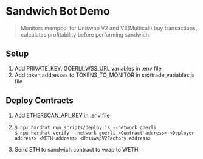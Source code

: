 # Sandwich Bot Demo
> Monitors mempool for Uniswap V2 and V3(Multicall) buy transactions, calculates profitability before performing sandwich.

## Setup
1. Add PRIVATE_KEY, GOERLI_WSS_URL variables in .env file
2. Add token addresses to TOKENS_TO_MONITOR in src/trade_variables.js file

## Deploy Contracts
1. Add ETHERSCAN_API_KEY in .env file
2. ```
   $ npx hardhat run scripts/deploy.js --network goerli
   $ npx hardhat verify --network goerli <Contract address> <Deployer address> <WETH address> <UniswapV2Factory address>
   ```
3. Send ETH to sandwich contract to wrap to WETH

